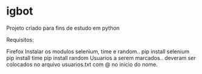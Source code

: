 # igbot

Projeto criado para fins de estudo em python

Requisitos:

Firefox Instalar os modulos selenium, time e random.. pip install selenium pip install time pip install random Usuarios a serem marcados.. deveram ser colocados no arquivo usuarios.txt com @ no inicio do nome.
